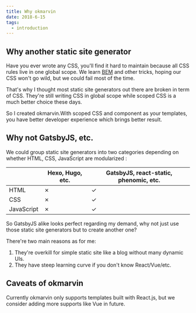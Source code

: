 ```yaml
---
title: Why okmarvin
date: 2018-6-15
tags:
  - introduction
---
```


## Why another static site generator

Have you ever wrote any CSS, you'll find it hard to maintain because all CSS rules live in one global scope. We learn [BEM](http://getbem.com/) and other tricks, hoping our CSS won't go wild, but we could fail most of the time.

That's why I thought most static site generators out there are broken in term of CSS. They're still writing CSS in global scope while scoped CSS is a much better choice these days.

So I created okmarvin.With scoped CSS and component as your templates, you have better developer experience which brings better result.

## Why not GatsbyJS, etc.

We could group static site generators into two categories depending on whether HTML, CSS, JavaScript are modularized :

|            | Hexo, Hugo, etc. | GatsbyJS, react-static, phenomic, etc. |
| ---------- | ---------------- | -------------------------------------- |
| HTML       | ✗                | ✓                                      |
| CSS        | ✗                | ✓                                      |
| JavaScript | ✗                | ✓                                      |

So GatsbyJS alike looks perfect regarding my demand, why not just use those static site generators but to create another one?

There're two main reasons as for me:

1. They're overkill for simple static site like a blog without many dynamic UIs.
2. They have steep learning curve if you don't know React/Vue/etc.

## Caveats of okmarvin

Currently okmarvin only supports templates built with React.js, but we consider adding more supports like Vue in future.
